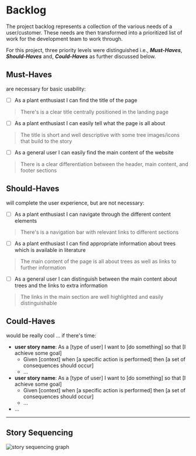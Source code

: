 # Backlog

The project backlog represents a collection of the various needs of a
user/customer. These needs are then transformed into a prioritized list of work
for the development team to work through.

For this project, three priority levels were distinguished i.e.,
**_Must-Haves_**, **_Should-Haves_** and, **_Could-Haves_** as further discussed
below.

## Must-Haves

are necessary for basic usability:

- [ ] As a plant enthusiast I can find the title of the page

> There's is a clear title centrally positioned in the landing page

- [ ] As a plant enthusiast I can easily tell what the page is all about

> The title is short and well descriptive with some tree images/icons that build
> to the story

- [ ] As a general user I can easily find the main content of the website

> There is a clear differentiation between the header, main content, and footer
> sections

## Should-Haves

will complete the user experience, but are not necessary:

- [ ] As a plant enthusiast I can navigate through the different content
      elements

> There's is a navigation bar with relevant links to different sections

- [ ] As a plant enthusiast I can find appropriate information about trees which
      is available in literature

> The main content of the page is all about trees as well as links to further
> information

- [ ] As a general user I can distinguish between the main content about trees
      and the links to extra information

> The links in the main section are well highlighted and easily distinguishable

## Could-Haves

would be really cool ... if there's time:

- **user story name**: As a [type of user] I want to [do something] so that [I
  achieve some goal]
  - Given [context] when [a specific action is performed] then [a set of
    consequences should occur]
  - ...
- **user story name**: As a [type of user] I want to [do something] so that [I
  achieve some goal]
  - Given [context] when [a specific action is performed] then [a set of
    consequences should occur]
  - ...
- ...

---

## Story Sequencing

![story sequencing graph](./story-sequencing-graph.svg)
